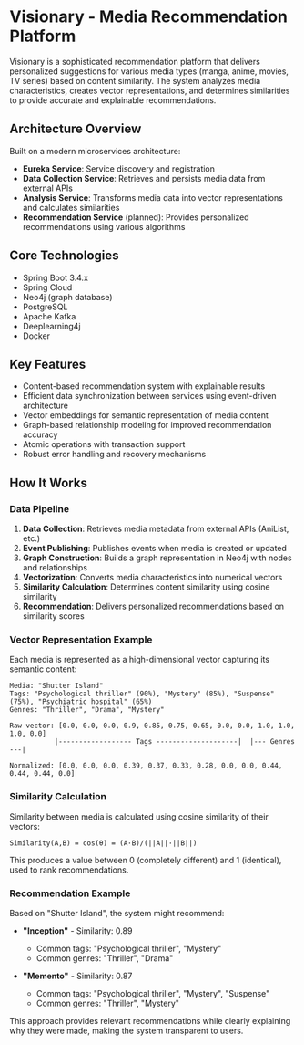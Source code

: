 # Visionary - Media Recommendation Platform

Visionary is a sophisticated recommendation platform that delivers personalized suggestions for various media types (manga, anime, movies, TV series) based on content similarity. The system analyzes media characteristics, creates vector representations, and determines similarities to provide accurate and explainable recommendations.

## Architecture Overview

Built on a modern microservices architecture:

- **Eureka Service**: Service discovery and registration
- **Data Collection Service**: Retrieves and persists media data from external APIs
- **Analysis Service**: Transforms media data into vector representations and calculates similarities
- **Recommendation Service** (planned): Provides personalized recommendations using various algorithms

## Core Technologies

- Spring Boot 3.4.x
- Spring Cloud
- Neo4j (graph database)
- PostgreSQL
- Apache Kafka
- Deeplearning4j
- Docker

## Key Features

- Content-based recommendation system with explainable results
- Efficient data synchronization between services using event-driven architecture
- Vector embeddings for semantic representation of media content
- Graph-based relationship modeling for improved recommendation accuracy
- Atomic operations with transaction support
- Robust error handling and recovery mechanisms

## How It Works

### Data Pipeline

1. **Data Collection**: Retrieves media metadata from external APIs (AniList, etc.)
2. **Event Publishing**: Publishes events when media is created or updated
3. **Graph Construction**: Builds a graph representation in Neo4j with nodes and relationships
4. **Vectorization**: Converts media characteristics into numerical vectors
5. **Similarity Calculation**: Determines content similarity using cosine similarity
6. **Recommendation**: Delivers personalized recommendations based on similarity scores

### Vector Representation Example

Each media is represented as a high-dimensional vector capturing its semantic content:

```
Media: "Shutter Island"
Tags: "Psychological thriller" (90%), "Mystery" (85%), "Suspense" (75%), "Psychiatric hospital" (65%)
Genres: "Thriller", "Drama", "Mystery"

Raw vector: [0.0, 0.0, 0.0, 0.9, 0.85, 0.75, 0.65, 0.0, 0.0, 1.0, 1.0, 1.0, 0.0]
           |------------------ Tags --------------------|  |--- Genres ---|
           
Normalized: [0.0, 0.0, 0.0, 0.39, 0.37, 0.33, 0.28, 0.0, 0.0, 0.44, 0.44, 0.44, 0.0]
```

### Similarity Calculation

Similarity between media is calculated using cosine similarity of their vectors:

```
Similarity(A,B) = cos(θ) = (A·B)/(||A||·||B||)
```

This produces a value between 0 (completely different) and 1 (identical), used to rank recommendations.

### Recommendation Example

Based on "Shutter Island", the system might recommend:

- **"Inception"** - Similarity: 0.89
   - Common tags: "Psychological thriller", "Mystery"
   - Common genres: "Thriller", "Drama"

- **"Memento"** - Similarity: 0.87
   - Common tags: "Psychological thriller", "Mystery", "Suspense"
   - Common genres: "Thriller", "Mystery"

This approach provides relevant recommendations while clearly explaining why they were made, making the system transparent to users.